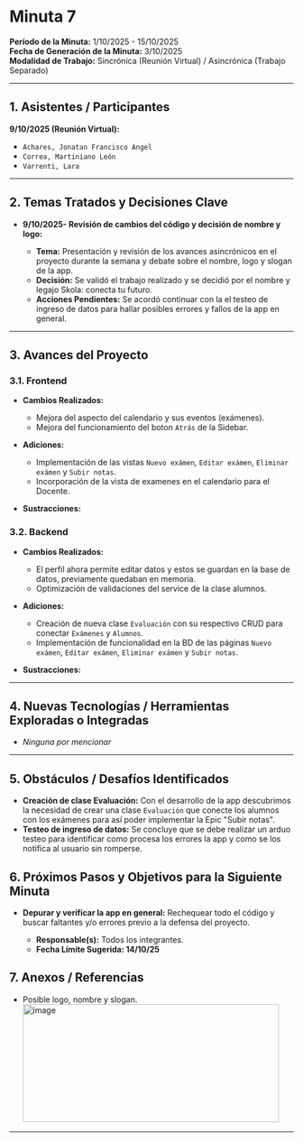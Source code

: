 # Minuta 7

**Período de la Minuta:** 1/10/2025 - 15/10/2025  
**Fecha de Generación de la Minuta:** 3/10/2025  
**Modalidad de Trabajo:** Sincrónica (Reunión Virtual) / Asincrónica (Trabajo Separado)

---

## 1. Asistentes / Participantes

**9/10/2025 (Reunión Virtual):**

- `Achares, Jonatan Francisco Angel`
- `Correa, Martiniano León`
- `Varrenti, Lara`

---

## 2. Temas Tratados y Decisiones Clave

- **9/10/2025- Revisión de cambios del código y decisión de nombre y logo:**

  - **Tema:** Presentación y revisión de los avances asincrónicos en el proyecto durante la semana y debate sobre el nombre, logo y slogan de la app.
  - **Decisión:** Se validó el trabajo realizado y se decidió por el nombre y legajo Skola: conecta tu futuro.
  - **Acciones Pendientes:** Se acordó continuar con la el testeo de ingreso de datos para hallar posibles errores y fallos de la app en general.

---

## 3. Avances del Proyecto

### 3.1. Frontend

- **Cambios Realizados:**

  - Mejora del aspecto del calendario y sus eventos (exámenes).
  - Mejora del funcionamiento del boton `Atrás` de la Sidebar.

- **Adiciones:**

  - Implementación de las vistas `Nuevo exámen`, `Editar exámen`, `Eliminar exámen` y `Subir notas`.
  - Incorporación de la vista de examenes en el calendario para el Docente.


- **Sustracciones:**

### 3.2. Backend

- **Cambios Realizados:**

  - El perfil ahora permite editar datos y estos se guardan en la base de datos, previamente quedaban en memoria.
  - Optimización de validaciones del service de la clase alumnos.

- **Adiciones:**

  - Creación de nueva clase `Evaluación` con su respectivo CRUD para conectar `Exámenes` y `Alumnos`.
  - Implementación de funcionalidad en la BD de las páginas `Nuevo exámen`, `Editar exámen`, `Eliminar exámen` y `Subir notas`.


- **Sustracciones:**


---

## 4. Nuevas Tecnologías / Herramientas Exploradas o Integradas

- _Ninguna por mencionar_

---

## 5. Obstáculos / Desafíos Identificados

- **Creación de clase Evaluación:** Con el desarrollo de la app descubrimos la necesidad de crear una clase `Evaluación` que conecte los alumnos con los exámenes para así poder implementar la Epic "Subir notas".
- **Testeo de ingreso de datos:** Se concluye que se debe realizar un arduo testeo para identificar como procesa los errores la app y como se los notifica al usuario sin romperse.

## 6. Próximos Pasos y Objetivos para la Siguiente Minuta

- **Depurar y verificar la app en general:** Rechequear todo el código y buscar faltantes y/o errores previo a la defensa del proyecto.

  - **Responsable(s):** Todos los integrantes.
  - **Fecha Límite Sugerida: 14/10/25**

## 7. Anexos / Referencias
- Posible logo, nombre y slogan.  
   <img width="454" height="209" alt="image" src="https://github.com/user-attachments/assets/869bdef6-6c03-4633-b219-5b501ba499f3" />

---
